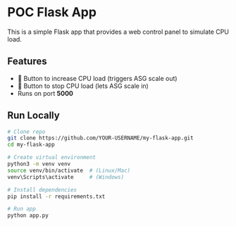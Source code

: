 # POC Flask App

This is a simple Flask app that provides a web control panel to simulate CPU load.

## Features
- 🚀 Button to increase CPU load (triggers ASG scale out)
- 🛑 Button to stop CPU load (lets ASG scale in)
- Runs on port **5000**

## Run Locally
```bash
# Clone repo
git clone https://github.com/YOUR-USERNAME/my-flask-app.git
cd my-flask-app

# Create virtual environment
python3 -m venv venv
source venv/bin/activate  # (Linux/Mac)
venv\Scripts\activate     # (Windows)

# Install dependencies
pip install -r requirements.txt

# Run app
python app.py
